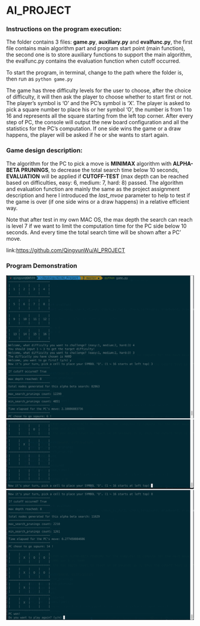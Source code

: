 # AI_PROJECT
### Instructions on the program execution:
The folder contains 3 files: **game.py**, **auxiliary.py** and **evalfunc.py**, the first file contains main algorithm part and program start point (main function), the second one is to store auxiliary functions to support the main algorithm, the evalfunc.py contains the evaluation function when cutoff occurred.

To start the program, in terminal, change to the path where the folder is, then run as `python game.py`

The game has three difficulty levels for the user to choose, after the choice of difficulty, it will then ask the player to choose whether to start first or not.
The player’s symbol is ‘O’ and the PC’s symbol is ‘X’. The player is asked to pick a square number to place his or her symbol ‘O’, the number is from 1 to 16 and represents all the square starting from the left top corner. After every step of PC, the console will output the new board configuration and all the statistics for the PC’s computation. If one side wins the game or a draw happens, the player will be asked if he or she wants to start again.

### Game design description:
The algorithm for the PC to pick a move is **MINIMAX** algorithm with **ALPHA-BETA PRUNINGS**, to decrease the total search time below 10 seconds, **EVALUATION** will be applied if **CUTOFF-TEST** (max depth can be reached based on difficulties, easy: 6, medium: 7, hard: 8) passed. The algorithm and evaluation function are mainly the same as the project assignment description and here I introduced the *last_mvoe* parameter to help to test if the game is over (if one side wins or a draw happens) in a relative efficient way.

Note that after test in my own MAC OS, the max depth the search can reach is level 7 if we want to limit the computation time for the PC side below 10 seconds. And every time the total search time will be shown after a PC’ move.

link:https://github.com/QingyunWu/AI_PROJECT

### Program Demonstration
![start1](https://github.com/QingyunWu/AI_PROJECT/blob/master/start1.png)
![start2](https://github.com/QingyunWu/AI_PROJECT/blob/master/start2.png)
![end](https://github.com/QingyunWu/AI_PROJECT/blob/master/end.png)

